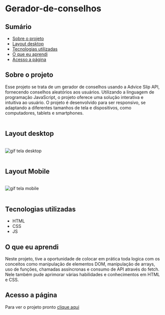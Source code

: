 

# Gerador-de-conselhos

## Sumário

- [Sobre o projeto](#sobreoprojeto)
- [Layout  desktop](#layout-desktop)
- [Tecnologias utilizadas](#tecnologias-utilizadas)
- [O que eu aprendi](#o-que-eu-aprendi)
- [Acesso a página](#acesso-a-página)

## Sobre o projeto

Esse projeto se trata de um gerador de conselhos usando a Advice Slip API, fornecendo conselhos aleatórios aos usuários. Utilizando a linguagem de programação JavaScript, o projeto oferece uma solução interativa e intuitiva ao usuário. O projeto é desenvolvido para ser responsivo, se adaptando a diferentes tamanhos de tela e dispositivos, como computadores, tablets e smartphones.
<br>
<br>

## Layout desktop    

<br>

 <img src="src/imagens/acondeon.gif" alt="gif tela desktop">
<br>
<br>

## Layout Mobile    

<br>

 <img src="src/imagens/acondeon.gif" alt="gif tela mobile">
<br>
<br>



## Tecnologias utilizadas

- HTML
- CSS
- JS

## O que eu aprendi

Neste projeto, tive a oportunidade de colocar em prática toda logica  com os conceitos como manipulação de elementos DOM, manipulação de arrays, uso de funções, chamadas assíncronas e consumo de API através do fetch.
Nele também pude aprimorar várias habilidades e conhecimentos em HTML e CSS.



## Acesso a página

Para ver o projeto pronto [clique aqui ]()